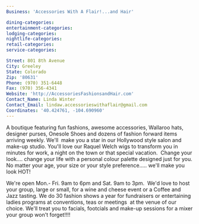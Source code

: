 ```yaml
---
Business: 'Accessories With A Flair!...and Hair'

dining-categories:
entertainment-categories:
lodging-categories:
nightlife-categories:
retail-categories:
service-categories:

Street: 801 8th Avenue
City: Greeley
State: Colorado
Zip: '80631'
Phone: (970) 351-6448
Fax: (970) 356-4341
Website: 'http://AccessoriesFashionsandHair.com'
Contact_Name: Linda Winter
Contact_Email: lindaw.accessorieswithaflair@gmail.com
Coordinates: '40.424761, -104.690960'
---
```



A boutique featuring fun fashions, awesome accessories, Wallaroo hats, designer purses, Onesole Shoes and dozens of fashion forward items arriving weekly. We'll &nbsp;make you a star in our Hollywood style salon and make-up studio. You'll love our Raquel Welch wigs to transform you in minutes for work, a night on the town or that special vacation. &nbsp;Change your look.... change your life with a personal colour palette designed just for you. No matter your age, your size or your style preference..... we'll make you look HOT!

We're open Mon.- Fri. 9am to 6pm and Sat. 9am to 3pm. &nbsp;We'd love to host your group, large or small, for a wine and cheese event or a Coffee and Jazz tasting. We do 30 fashion shows a year for fundraisers or entertaining ladies programs at conventions, teas or meetings &nbsp;at the venue of our choice. We'll treat you to facials, footcials and make-up sessions for a mixer your group won't forget!!!!